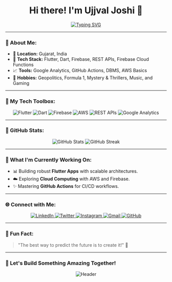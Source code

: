 <h1 align="center">Hi there! I'm Ujjval Joshi 👋</h1>

<p align="center">
 <a href="https://git.io/typing-svg"><img src="https://readme-typing-svg.demolab.com?font=Fira+Code&weight=500&duration=2500&pause=1000&color=DC0000&center=true&vCenter=true&width=435&lines=Flutter+Developer+;Likes+to+keep+it+clean;Creative+Solutions;Exploring+Cloud;Mobile+Innovation" alt="Typing SVG" /></a>
</p>

---

### 🚀 About Me:

- 🏡 **Location:** Gujarat, India
- 🔧 **Tech Stack:** Flutter, Dart, Firebase, REST APIs, Firebase Cloud Functions
- 📈 **Tools:** Google Analytics, GitHub Actions, DBMS, AWS Basics
- 🎨 **Hobbies:** Geopolitics, Formula 1, Mystery & Thrillers, Music, and Gaming

---

### 🔧 My Tech Toolbox:

<p align="center">
  <img src="https://img.shields.io/badge/Flutter-%2302569B.svg?style=for-the-badge&logo=Flutter&logoColor=white" alt="Flutter" />
  <img src="https://img.shields.io/badge/Dart-%230175C2.svg?style=for-the-badge&logo=Dart&logoColor=white" alt="Dart" />
  <img src="https://img.shields.io/badge/Firebase-%23FFCA28.svg?style=for-the-badge&logo=Firebase&logoColor=black" alt="Firebase" />
  <img src="https://img.shields.io/badge/AWS-%23232F3E.svg?style=for-the-badge&logo=Amazon-AWS&logoColor=white" alt="AWS" />
  <img src="https://img.shields.io/badge/REST%20APIs-%23007EC6.svg?style=for-the-badge&logo=REST&logoColor=white" alt="REST APIs" />
  <img src="https://img.shields.io/badge/Google%20Analytics-%23F9AB00.svg?style=for-the-badge&logo=Google-Analytics&logoColor=white" alt="Google Analytics" />
</p>

---

### 🔄 GitHub Stats:

<p align="center">
  <img src="https://github-readme-stats.vercel.app/api?username=ujjvaljoshi45&show_icons=true&theme=radical" alt="GitHub Stats" />
  <img src="https://github-readme-streak-stats.herokuapp.com?user=ujjvaljoshi45&theme=radical&hide_border=true" alt="GitHub Streak" />
</p>

---

### 📝 What I'm Currently Working On:

- 📊 Building robust **Flutter Apps** with scalable architectures.
- ☁️ Exploring **Cloud Computing** with AWS and Firebase.
- ✨ Mastering **GitHub Actions** for CI/CD workflows.

---

### 🌐 Connect with Me:

<p align="center">
  <a href="https://www.linkedin.com/in/ujjval-joshi-4a5832203/" target="_blank">
    <img src="https://img.shields.io/badge/LinkedIn-%230077B5.svg?style=for-the-badge&logo=linkedin&logoColor=white" alt="LinkedIn" />
  </a>
  <a href="https://twitter.com/joshi_ujjval17" target="_blank">
    <img src="https://img.shields.io/badge/Twitter-1DA1F2?style=for-the-badge&logo=twitter&logoColor=white" alt="Twitter" />
  </a>
  <a href="https://www.instagram.com/ujjval.17/" target="_blank">
    <img src="https://img.shields.io/badge/Instagram-E4405F?style=for-the-badge&logo=instagram&logoColor=white" alt="Instagram" />
  </a>
  <a href="mailto:ujjvaljoshi45@gmail.com">
    <img src="https://img.shields.io/badge/Gmail-%23D14836.svg?style=for-the-badge&logo=gmail&logoColor=white" alt="Gmail" />
  </a>
  <a href="https://github.com/ujjvaljoshi45">
    <img src="https://img.shields.io/badge/GitHub-%23181717.svg?style=for-the-badge&logo=github&logoColor=white" alt="GitHub" />
  </a>
</p>

---

### 🙌 Fun Fact:

> "The best way to predict the future is to create it!" 🌟

---

### 🚀 Let's Build Something Amazing Together!

<p align="center">
  <img src="https://raw.githubusercontent.com/halfrost/halfrost/master/icons/header_.png" alt="Header" />
</p>
